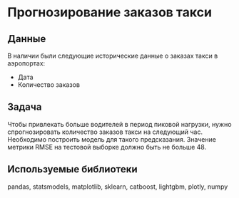 # Прогнозирование заказов такси

## Данные
В наличии были следующие исторические данные о заказах такси в аэропортах:
- Дата
- Количество заказов

## Задача
Чтобы привлекать больше водителей в период пиковой нагрузки, нужно спрогнозировать количество заказов такси на следующий час. Необходимо построить модель для такого предсказания. 
Значение метрики RMSE на тестовой выборке должно быть не больше 48.

## Используемые библиотеки
pandas, statsmodels, matplotlib, sklearn, catboost, lightgbm, plotly, numpy
